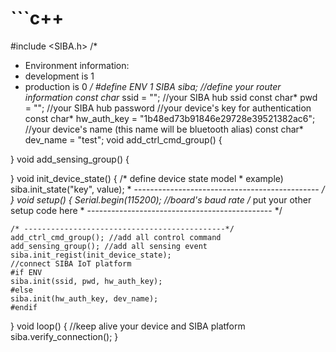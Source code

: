 # ```c++
#include <SIBA.h>
/*
* Environment information:
* development is 1
* production is 0
*/
#define ENV 1
SIBA siba;
//define your router information
const char* ssid = ""; //your SIBA hub ssid
const char* pwd = ""; //your SIBA hub password
//your device's key for authentication
const char* hw_auth_key = "1b48ed73b91846e29728e39521382ac6";
//your device's name (this name will be bluetooth alias)
const char* dev_name = "test";
void add_ctrl_cmd_group() {
       
}
void add_sensing_group() {
    
}
void init_device_state() {
    /* define device state model
    * example) siba.init_state("key", value);
    * ----------------------------------------------
    */
}
void setup() {
    Serial.begin(115200); //board's baud rate
    /* put your other setup code here 
    * ----------------------------------------------
    */

    
    /* ---------------------------------------------*/
    add_ctrl_cmd_group(); //add all control command
    add_sensing_group(); //add all sensing event
    siba.init_regist(init_device_state);
    //connect SIBA IoT platform
    #if ENV
    siba.init(ssid, pwd, hw_auth_key);
    #else
    siba.init(hw_auth_key, dev_name);
    #endif
}
void loop() {
    //keep alive your device and SIBA platform
    siba.verify_connection();
}
```
